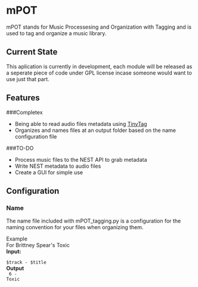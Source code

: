 # mPOT
mPOT stands for Music Processesing and Organization with Tagging and is used to tag and organize a music library.

## Current State
This aplication is currently in development, each module will be released as a seperate piece of code under GPL license incase someone would want to use just that part.

## Features
###Completex
  * Being able to read audio files metadata using [TinyTag](https://github.com/devsnd/tinytag)
  * Organizes and names files at an output folder based on the name configuration file
  
###TO-DO
 * Process music files to the NEST API to grab metadata
 * Write NEST metadata to audio files
 * Create a GUI for simple use
 
## Configuration

### Name
The name file included with mPOT_tagging.py is a configuration for the naming convention for your files when organizing them.

Example<br>
 For Brittney Spear's Toxic
 <br>
 <b>Input:</b> 
 <br>
 <code> $track - $title </code>
 <br>
 <b>Output</b>
 <br>
 <code> 6 - Toxic</code>  
 
